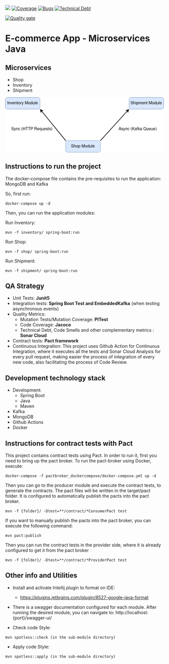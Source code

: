 ![](https://github.com/teixeira-fernando/EcommerceApp/workflows/JavaCIMaven/badge.svg)
[![Coverage](https://sonarcloud.io/api/project_badges/measure?project=teixeira-fernando_EcommerceApp&metric=coverage)](https://sonarcloud.io/dashboard?id=teixeira-fernando_EcommerceApp)
[![Bugs](https://sonarcloud.io/api/project_badges/measure?project=teixeira-fernando_EcommerceApp&metric=bugs)](https://sonarcloud.io/dashboard?id=teixeira-fernando_EcommerceApp)
[![Technical Debt](https://sonarcloud.io/api/project_badges/measure?project=teixeira-fernando_EcommerceApp&metric=sqale_index)](https://sonarcloud.io/dashboard?id=teixeira-fernando_EcommerceApp)

[![Quality gate](https://sonarcloud.io/api/project_badges/quality_gate?project=teixeira-fernando_EcommerceApp)](https://sonarcloud.io/dashboard?id=teixeira-fernando_EcommerceApp)

# E-commerce App - Microservices Java

## Microservices

* Shop
* Inventory
* Shipment

![alt text](images/EcommerceappDiagram.png "EcommerceApp modules comunication")

## Instructions to run the project

The docker-compose file contains the pre-requisites to run the application: MongoDB and Kafka

So, first run: 

```
docker-compose up -d
```

Then, you can run the application modules:

Run Inventory:

```
mvn -f inventory/ spring-boot:run 
```

Run Shop:

```
mvn -f shop/ spring-boot:run 
```

Run Shipment:

```
mvn -f shipment/ spring-boot:run 
```

## QA Strategy

* Unit Tests: <b>Junit5</b>
* Integration tests: <b>Spring Boot Test and EmbeddedKafka</b> (when testing asynchronous events)
* Quality Metrics:
  * Mutation Tests/Mutation Coverage: <b>PITest</b>
  * Code Coverage: <b>Jacoco</b>
  * Technical Debt, Code Smells and other complementary metrics : <b>Sonar Cloud</b>
* Contract tests: <b>Pact framework</b>
* Continuous Integration: This project uses Github Action for Continuous Integration, where it executes all the tests and Sonar Cloud Analysis for every pull request, making easier the process of integration of every new code, also facilitating the process of Code Review.

## Development technology stack

* Development:
  * Spring Boot 
  * Java
  * Maven
* Kafka
* MongoDB
* Github Actions
* Docker

## Instructions for contract tests with Pact

This project contains contract tests using Pact. In order to run it, first you need to bring up the pact broker.
To run the pact-broker using Docker, execute:

``` 
docker-compose -f pactbroker_dockercompose/docker-compose.yml up -d
```

Then you can go to the producer module and execute the contract tests, to generate the contracts. The pact files will be
written in the target/pact folder. It is configured to automatically publish the pacts into the pact broker.

``` 
mvn -f {folder}/ -Dtest=**/contract/*ConsumerPact test
``` 

If you want to manually publish the pacts into the pact broker, you can execute the following command:

``` 
mvn pact:publish 
```

Then you can run the contract tests in the provider side, where it is already configured to get it from the pact broker

``` 
mvn -f {folder}/ -Dtest=**/contract/*ProviderPact test
``` 

## Other info and Utilities

* Install and activate Intellij plugin to format on IDE:
    * https://plugins.jetbrains.com/plugin/8527-google-java-format

* There is a swagger documentation configured for each module. After running the desired module, you can navigate
  to: http://localhost:{port}/swagger-ui/
  

* Check code Style:

``` 
mvn spotless::check (in the sub-module directory)
```

* Apply code Style:

``` 
mvn spotless::apply (in the sub-module directory)
```